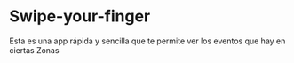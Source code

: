 # Swipe-your-finger
Esta es una app rápida y sencilla que te permite ver los eventos que  hay en ciertas Zonas 
